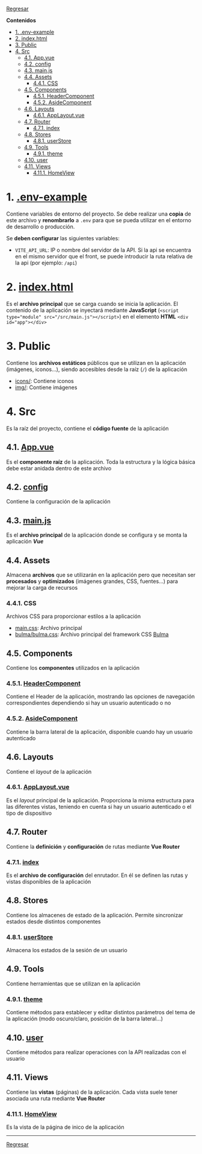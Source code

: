 [Regresar](./README.md)

**Contenidos**

- [1. .env-example](#1-env-example)
- [2. index.html](#2-indexhtml)
- [3. Public](#3-public)
- [4. Src](#4-src)
    - [4.1. App.vue](#41-appvue)
    - [4.2. config](#42-config)
    - [4.3. main.js](#43-mainjs)
    - [4.4. Assets](#44-assets)
        - [4.4.1. CSS](#441-css)
    - [4.5. Components](#45-components)
        - [4.5.1. HeaderComponent](#451-headercomponent)
        - [4.5.2. AsideComponent](#452-asidecomponent)
    - [4.6. Layouts](#46-layouts)
        - [4.6.1. AppLayout.vue](#461-applayoutvue)
    - [4.7. Router](#47-router)
        - [4.7.1. index](#471-index)
    - [4.8. Stores](#48-stores)
        - [4.8.1. userStore](#481-userstore)
    - [4.9. Tools](#49-tools)
        - [4.9.1. theme](#491-theme)
    - [4.10. user](#410-user)
    - [4.11. Views](#411-views)
        - [4.11.1. HomeView](#4111-homeview)


# 1. [.env-example](./.env-example)
Contiene variables de entorno del proyecto. Se debe realizar una **copia** de este archivo y **renombrarlo** a `.env` para que se pueda utilizar en el entorno de desarrollo o producción.

Se **deben configurar** las siguientes variables:

- `VITE_API_URL`: IP o nombre del servidor de la API. Si la api se encuentra en el mismo servidor que el front, se puede introducir la ruta relativa de la api (por ejemplo: `/api`)


# 2. [index.html](./index.html)
Es el **archivo principal** que se carga cuando se inicia la aplicación. El contenido de la aplicación se inyectará mediante **JavaScript** (`<script type="module" src="/src/main.js"></script>`) en el elemento **HTML** `<div id="app"></div>`


# 3. Public
Contiene los **archivos estáticos** públicos que se utilizan en la aplicación (imágenes, iconos...), siendo accesibles desde la raíz (`/`) de la aplicación

- [icons/](./public/icons/): Contiene iconos
- [img/](./public/img/): Contiene imágenes


# 4. Src
Es la raíz del proyecto, contiene el **código fuente** de la aplicación


## 4.1. [App.vue](./src/App.vue)
Es el **componente raíz** de la aplicación. Toda la estructura y la lógica básica debe estar anidada dentro de este archivo


## 4.2. [config](./src/config.js)
Contiene la configuración de la aplicación


## 4.3. [main.js](./src/main.js)
Es el **archivo principal** de la aplicación donde se configura y se monta la aplicación ***Vue***


## 4.4. Assets
Almacena **archivos** que se utilizarán en la aplicación pero que necesitan ser **procesados** y **optimizados** (imágenes grandes, CSS, fuentes...) para mejorar la carga de recursos


### 4.4.1. CSS
Archivos CSS para proporcionar estilos a la aplicación

- [main.css](./src/assets/css/main.css): Archivo principal
- [bulma/bulma.css](./src/assets/css/bulma/bulma.css): Archivo principal del framework CSS [Bulma](https://github.com/jgthms/bulma/blob/main/css/bulma.css)


## 4.5. Components
Contiene los **componentes** utilizados en la aplicación


### 4.5.1. [HeaderComponent](./src/components/HeaderComponent.vue)
Contiene el Header de la aplicación, mostrando las opciones de navegación correspondientes dependiendo si hay un usuario autenticado o no


### 4.5.2. [AsideComponent](./src/components/AsideComponent.vue)
Contiene la barra lateral de la aplicación, disponible cuando hay un usuario autenticado


## 4.6. Layouts
Contiene el *layout* de la aplicación


### 4.6.1. [AppLayout.vue](./src/components/layouts/AppLayout.vue)
Es el *layout* principal de la aplicación. Proporciona la misma estructura para las diferentes vistas, teniendo en cuenta si hay un usuario autenticado o el tipo de dispositivo


## 4.7. Router
Contiene la **definición** y **configuración** de rutas mediante **Vue Router**


### 4.7.1. [index](./src/router/index.js)
Es el **archivo de configuración** del enrutador. En él se definen las rutas y vistas disponibles de la aplicación


## 4.8. Stores
Contiene los almacenes de estado de la aplicación. Permite sincronizar estados desde distintos componentes


### 4.8.1. [userStore](./src/stores/userStore.js)
Almacena los estados de la sesión de un usuario


## 4.9. Tools
Contiene herramientas que se utilizan en la aplicación


### 4.9.1. [theme](./src/tools/theme.js)
Contiene métodos para establecer y editar distintos parámetros del tema de la aplicación (modo oscuro/claro, posición de la barra lateral...)


## 4.10. [user](./src/tools/user.js)
Contiene métodos para realizar operaciones con la API realizadas con el usuario


## 4.11. Views
Contiene las **vistas** (páginas) de la aplicación. Cada vista suele tener asociada una ruta mediante **Vue Router**


### 4.11.1. [HomeView](./src/views/HomeView.vue)
Es la vista de la página de inico de la aplicación


---

[Regresar](./README.md)
